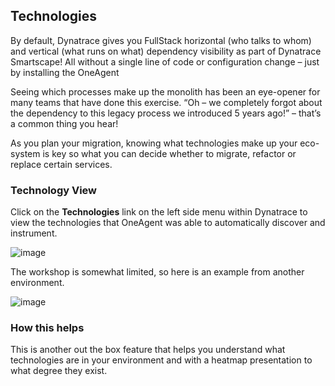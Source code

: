 ## Technologies

By default, Dynatrace gives you FullStack horizontal (who talks to whom) and vertical (what runs on what) dependency visibility as part of Dynatrace Smartscape! All without a single line of code or configuration change – just by installing the OneAgent

Seeing which processes make up the monolith has been an eye-opener for many teams that have done this exercise. “Oh – we completely forgot about the dependency to this legacy process we introduced 5 years ago!” – that’s a common thing you hear!


As you plan your migration, knowing what technologies make up your eco-system is key so what you can decide whether to migrate, refactor or replace certain services.


### Technology View

Click on the **Technologies** link on the left side menu within Dynatrace to view the technologies that OneAgent was able to automatically discover and instrument.

![image](../../assets/images/technology.png)

The workshop is somewhat limited, so here is an example from another environment.

![image](../../assets/images/technology-demo.png)

### How this helps

This is another out the box feature that helps you understand what technologies are in your environment and with a heatmap presentation to what degree they exist. 